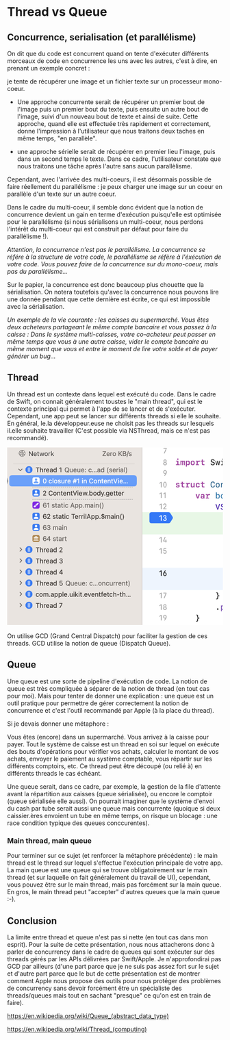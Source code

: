 # Thread vs Queue

## Concurrence, serialisation (et parallélisme)

On dit que du code est concurrent quand on tente d'exécuter différents morceaux de code en concurrence les uns avec les autres, c'est à dire, en prenant un exemple concret :

je tente de récupérer une image et un fichier texte sur un processeur mono-coeur.

- Une approche concurrente serait de récupérer un premier bout de l'image puis un premier bout du texte, puis ensuite un autre bout de l'image, suivi d'un nouveau bout de texte et ainsi de suite. Cette approche, quand elle est effectuée très rapidement et correctement, donne l'impression à l'utilisateur que nous traitons deux taches en même temps, "en parallèle".

- une approche sérielle serait de récupérer en premier lieu l'image, puis dans un second temps le texte. Dans ce cadre, l'utilisateur constate que nous traitons une tâche après l'autre sans aucun parallèlisme.

Cependant, avec l'arrivée des multi-coeurs, il est désormais possible de faire réellement du parallélisme : je peux charger une image sur un coeur en parallèle d'un texte sur un autre coeur.

Dans le cadre du multi-coeur, il semble donc évident que la notion de concurrence devient un gain en terme d'exécution puisqu'elle est optimisée pour le parallélisme (si nous sérialisons un multi-coeur, nous perdons l'intérêt du multi-coeur qui est construit par défaut pour faire du parallélisme !).

*Attention, la concurrence n'est pas le parallélisme. La concurrence se référe à la structure de votre code, le parallélisme se réfère à l'éxécution de votre code. Vous pouvez faire de la concurrence sur du mono-coeur, mais pas du parallélisme...*

Sur le papier, la concurrence est donc beaucoup plus chouette que la sérialisation. On notera toutefois qu'avec la concurrence nous pouvons lire une donnée pendant que cette dernière est écrite, ce qui est impossible avec la sérialisation.

*Un exemple de la vie courante : les caisses au supermarché. Vous êtes deux acheteurs partageant le même compte bancaire et vous passez à la caisse : Dans le système multi-caisses, votre co-acheteur peut passer en même temps que vous à une autre caisse, vider le compte bancaire au même moment que vous et entre le moment de lire votre solde et de payer générer un bug...*

## Thread

Un thread est un contexte dans lequel est exécuté du code. Dans le cadre de Swift, on connait généralement toustes le "main thread", qui est le contexte principal qui permet à l'app de se lancer et de s'exécuter. Cependant, une app peut se lancer sur différents threads si elle le souhaite. En général, le.la développeur.euse ne choisit pas les threads sur lesquels il.elle souhaite travailler (C'est possible via NSThread, mais ce n'est pas recommandé).

![Thread](images/thread.png)

On utilise GCD (Grand Central Dispatch) pour faciliter la gestion de ces threads. GCD utilise la notion de queue (Dispatch Queue).

## Queue

Une queue est une sorte de pipeline d'exécution de code. La notion de queue est très compliquée à séparer de la notion de thread (en tout cas pour moi). Mais pour tenter de donner une explication : une queue est un outil pratique pour permettre de gérer correctement la notion de concurrence et c'est l'outil recommandé par Apple (à la place du thread).

Si je devais donner une métaphore :

Vous êtes (encore) dans un supermarché. Vous arrivez à la caisse pour payer. Tout le système de caisse est un thread en soi sur lequel on exécute des bouts d'opérations pour vérifier vos achats, calculer le montant de vos achats, envoyer le paiement au système comptable, vous répartir sur les différents comptoirs, etc. Ce thread peut être découpé (ou relié à) en différents threads le cas échéant.

Une queue serait, dans ce cadre, par exemple, la gestion de la file d'attente avant la répartition aux caisses (queue sérialisée), ou encore le comptoir (queue sérialisée elle aussi). On pourrait imaginer que le système d'envoi du cash par tube serait aussi une queue mais concurrente (quoique si deux caissier.ères envoient un tube en même temps, on risque un blocage : une race condition typique des queues conccurentes).

### Main thread, main queue

Pour terminer sur ce sujet (et renforcer la métaphore précédente) : le main thread est le thread sur lequel s'effectue l'exécution principale de votre app. La main queue est une queue qui se trouve obligatoirement sur le main thread (et sur laquelle on fait généralement du travail de UI), cependant, vous pouvez être sur le main thread, mais pas forcément sur la main queue. En gros, le main thread peut "accepter" d'autres queues que la main queue :-).

## Conclusion

La limite entre thread et queue n'est pas si nette (en tout cas dans mon esprit). Pour la suite de cette présentation, nous nous attacherons donc à parler de concurrency dans le cadre de queues qui sont exécuter sur des threads gérés par les APIs délivrées par Swift/Apple. Je n'approfondirai pas GCD par ailleurs (d'une part parce que je ne suis pas assez fort sur le sujet et d'autre part parce que le but de cette présentation est de montrer comment Apple nous propose des outils pour nous protéger des problèmes de concurrency sans devoir forcément être un spécialiste des threads/queues mais tout en sachant "presque" ce qu'on est en train de faire).

https://en.wikipedia.org/wiki/Queue_(abstract_data_type)

https://en.wikipedia.org/wiki/Thread_(computing)